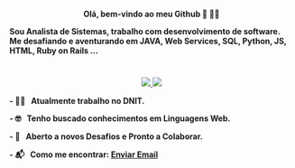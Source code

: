 <p align="center"><b>
Olá, bem-vindo ao meu Github 👋 👨‍💻
</p>

Sou Analista de Sistemas, trabalho com desenvolvimento de software. Me desafiando e aventurando em JAVA, Web Services, SQL, Python, JS, HTML, Ruby on Rails ...

# 
<p align="center">
<a href="https://www.linkedin.com/in/alex-araujo-souza/" rel="nofollow">
  <img src="https://img.shields.io/badge/linkedin-%230077B5.svg?&amp;style=for-the-badge&amp;logo=linkedin&amp;logoColor=white" style="max-width:100%;">
</a>

<a href="https://api.whatsapp.com/send?1=pt_BR&phone=5563981331663&text=Olá, vi seu perfil no GitHub.">
  <img src="https://img.shields.io/badge/WHATSAPP-%2325D366.svg?&style=for-the-badge&logo=whatsapp&logoColor=white" style="max-width:100%;">
</a>  
</p>

<p> - 👨‍💻  &nbsp; Atualmente trabalho no DNIT.</p>
<p> - 🤓  &nbsp; Tenho buscado conhecimentos em Linguagens Web.</p>
<p> - 🦆  &nbsp; Aberto a novos Desafios e Pronto a Colaborar.</p>
<p> - 📬  &nbsp; Como me encontrar: <a href = "mailto:alex_araujo09@hotmail.com">Enviar Email</a></p>
